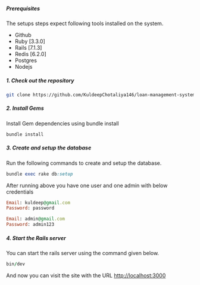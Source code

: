 ##### Prerequisites

The setups steps expect following tools installed on the system.

- Github
- Ruby [3.3.0]
- Rails [7.1.3]
- Redis [6.2.0]
- Postgres
- Nodejs

##### 1. Check out the repository

```bash
git clone https://github.com/KuldeepChotaliya146/loan-management-system.git
```

##### 2. Install Gems

Install Gem dependencies using bundle install

```bash
bundle install
```

##### 3. Create and setup the database

Run the following commands to create and setup the database.

```ruby
bundle exec rake db:setup
```

After running above you have one user and one admin with below credentials

```ruby
Email: kuldeep@gmail.com
Password: password

Email: admin@gmail.com
Password: admin123
```

##### 4. Start the Rails server

You can start the rails server using the command given below.

```ruby
bin/dev
```

And now you can visit the site with the URL <http://localhost:3000>
